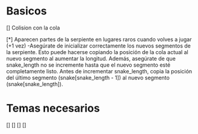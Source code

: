 # Basicos
  [] Colision con la cola

  [*] Aparecen partes de la serpiente en lugares raros cuando volves a jugar (+1 vez)
    -Asegúrate de inicializar correctamente los nuevos segmentos de la serpiente. Esto puede hacerse copiando la posición de la cola actual al nuevo segmento al aumentar la longitud. Además, asegúrate de que snake_length no se incremente hasta que el nuevo segmento esté completamente listo. Antes de incrementar snake_length, copia la posición del último segmento (snake[snake_length - 1]) al nuevo segmento (snake[snake_length]).
  

# Temas necesarios
  [] 
  [] 
  [] 
  [] 